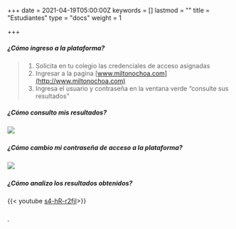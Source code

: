 +++
date = 2021-04-19T05:00:00Z
keywords = []
lastmod = ""
title = "Estudiantes"
type = "docs"
weight = 1

+++
##### ¿Cómo ingreso a la plataforma?

> 1. Solicita en tu colegio las credenciales de acceso asignadas
> 2. Ingresar a la pagina [www.miltonochoa.com](http://www.miltonochoa.com)
> 3. Ingresa el usuario y contraseña en la ventana verde “consulte sus resultados”

##### ¿Cómo consulto mis resultados?

##### ![](/uploads/listado-notasestudiante.gif)

##### ¿Cómo cambio mi contraseña de acceso a la plataforma?

##### ![](/uploads/cambia-contrasena.gif)

##### ¿Cómo analizo los resultados obtenidos?

{{< youtube [s4-hR-r2fjI](https://www.youtube.com/watch?v=s4-hR-r2fjI "https://www.youtube.com/watch?v=s4-hR-r2fjI")>}}

##### 

.